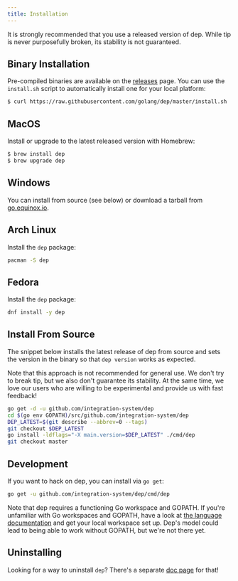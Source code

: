 ```yaml
---
title: Installation
---
```


It is strongly recommended that you use a released version of dep. While tip is never purposefully broken, its stability is not guaranteed.

## Binary Installation

Pre-compiled binaries are available on the [releases](https://github.com/integration-system/dep/releases) page. You can use the `install.sh` script to automatically install one for your local platform:

```sh
$ curl https://raw.githubusercontent.com/golang/dep/master/install.sh | sh
```

## MacOS

Install or upgrade to the latest released version with Homebrew:

```sh
$ brew install dep
$ brew upgrade dep
```

## Windows

You can install from source (see below) or download a tarball from
[go.equinox.io](https://go.equinox.io/github.com/golang/dep/cmd/dep).

## Arch Linux

Install the `dep` package:

```sh
pacman -S dep
```

## Fedora

Install the `dep` package:

```sh
dnf install -y dep
```

## Install From Source

The snippet below installs the latest release of dep from source and sets the
version in the binary so that `dep version` works as expected.

Note that this approach is not recommended for general use. We don't try to
break tip, but we also don't guarantee its stability. At the same time, we love
our users who are willing to be experimental and provide us with fast feedback!

```sh
go get -d -u github.com/integration-system/dep
cd $(go env GOPATH)/src/github.com/integration-system/dep
DEP_LATEST=$(git describe --abbrev=0 --tags)
git checkout $DEP_LATEST
go install -ldflags="-X main.version=$DEP_LATEST" ./cmd/dep
git checkout master
```

## Development

If you want to hack on dep, you can install via `go get`:

```sh
go get -u github.com/integration-system/dep/cmd/dep
```

Note that dep requires a functioning Go workspace and GOPATH. If you're unfamiliar with Go workspaces and GOPATH, have a look at [the language documentation](https://golang.org/doc/code.html#Organization) and get your local workspace set up. Dep's model could lead to being able to work without GOPATH, but we're not there yet.

## Uninstalling

Looking for a way to uninstall `dep`? There's a separate [doc page](uninstalling.md) for that!
